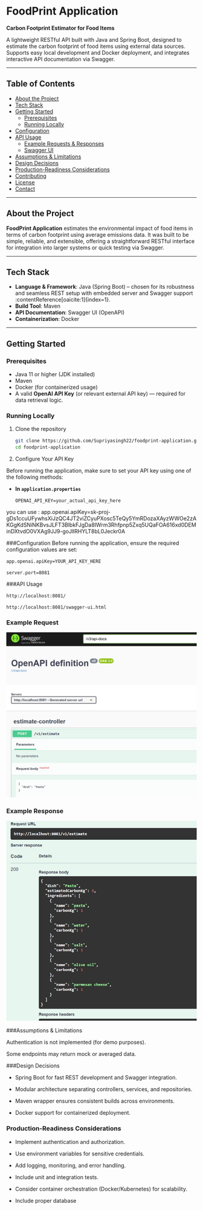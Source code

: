 # FoodPrint Application

**Carbon Footprint Estimator for Food Items**

A lightweight RESTful API built with Java and Spring Boot, designed to estimate the carbon footprint of food items using external data sources. Supports easy local development and Docker deployment, and integrates interactive API documentation via Swagger.

---

## Table of Contents

- [About the Project](#about-the-project)  
- [Tech Stack](#tech-stack)  
- [Getting Started](#getting-started)  
  - [Prerequisites](#prerequisites)  
  - [Running Locally](#running-locally) 
- [Configuration](#configuration)  
- [API Usage](#api-usage)  
  - [Example Requests & Responses](#example-requests--responses)  
  - [Swagger UI](#swagger-ui)  
- [Assumptions & Limitations](#assumptions--limitations)  
- [Design Decisions](#design-decisions)  
- [Production-Readiness Considerations](#production-readiness-considerations)  
- [Contributing](#contributing)  
- [License](#license)  
- [Contact](#contact)

---

## About the Project

**FoodPrint Application** estimates the environmental impact of food items in terms of carbon footprint using average emissions data. It was built to be simple, reliable, and extensible, offering a straightforward RESTful interface for integration into larger systems or quick testing via Swagger.

---

## Tech Stack

- **Language & Framework**: Java (Spring Boot) – chosen for its robustness and seamless REST setup with embedded server and Swagger support :contentReference[oaicite:1]{index=1}.
- **Build Tool**: Maven
- **API Documentation**: Swagger UI (OpenAPI)
- **Containerization**: Docker

---

## Getting Started

### Prerequisites

- Java 11 or higher (JDK installed)
- Maven
- Docker (for containerized usage)
- A valid **OpenAI API Key** (or relevant external API key) — required for data retrieval logic.

### Running Locally

1. Clone the repository  
   ```bash
   git clone https://github.com/Supriyasingh22/foodprint-application.git
   cd foodprint-application

2. Configure Your API Key

Before running the application, make sure to set your API key using one of the following methods:

- **In `application.properties`**  
  ```properties
  OPENAI_API_KEY=your_actual_api_key_here
you can use : app.openai.apiKey=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


###Configuration 
Before running the application, ensure the required configuration values are set:
```API Keys
app.openai.apiKey=YOUR_API_KEY_HERE

```
```Server Port
server.port=8081
```
###API Usage 
```API Base URL
http://localhost:8081/
```
```Swagger Documentation
http://localhost:8081/swagger-ui.html
```

### Example Request
![Swagger Request](request.jpg)

### Example Response
![Swagger Response](response.jpg)

###Assumptions & Limitations

Authentication is not implemented (for demo purposes).

Some endpoints may return mock or averaged data.

###Design Decisions

- Spring Boot for fast REST development and Swagger integration.

- Modular architecture separating controllers, services, and repositories.

- Maven wrapper ensures consistent builds across environments.

- Docker support for containerized deployment.

### Production-Readiness Considerations

- Implement authentication and authorization.

- Use environment variables for sensitive credentials.

- Add logging, monitoring, and error handling.

- Include unit and integration tests.

- Consider container orchestration (Docker/Kubernetes) for scalability.

- Include proper database
  

















